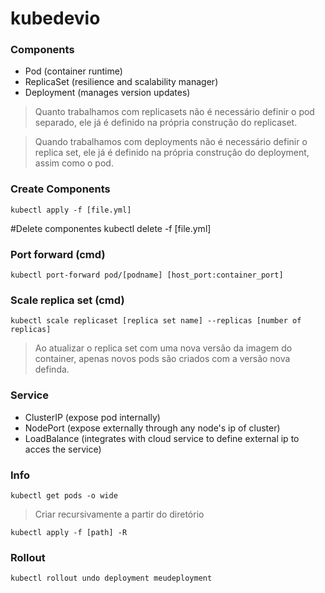 # kubedevio

### Components
- Pod (container runtime)
- ReplicaSet (resilience and scalability manager)
- Deployment (manages version updates)

> Quanto trabalhamos com replicasets não é necessário definir o pod separado, ele já é definido na própria construção do replicaset.

> Quando trabalhamos com deployments não é necessário definir o replica set, ele já é definido na própria construção do deployment, assim como o pod.

### Create Components
```
kubectl apply -f [file.yml]
```

#Delete componentes
kubectl delete -f [file.yml]

### Port forward (cmd)
```
kubectl port-forward pod/[podname] [host_port:container_port]
```

### Scale replica set (cmd)
```
kubectl scale replicaset [replica set name] --replicas [number of replicas]
```

> Ao atualizar o replica set com uma nova versão da imagem do container, apenas novos pods são criados com a versão nova definda.

### Service
- ClusterIP (expose pod internally)
- NodePort (expose externally through any node's ip of cluster)
- LoadBalance (integrates with cloud service to define external ip to acces the service)


### Info
```
kubectl get pods -o wide
```

> Criar recursivamente a partir do diretório
```
kubectl apply -f [path] -R
```

### Rollout
```
kubectl rollout undo deployment meudeployment 
```
